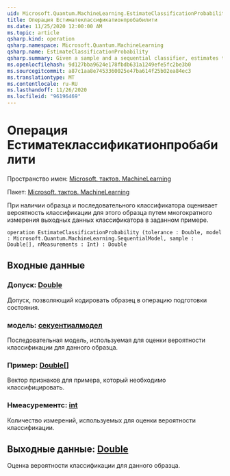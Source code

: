 ```yaml
---
uid: Microsoft.Quantum.MachineLearning.EstimateClassificationProbability
title: Операция Естиматеклассификатионпробабилити
ms.date: 11/25/2020 12:00:00 AM
ms.topic: article
qsharp.kind: operation
qsharp.namespace: Microsoft.Quantum.MachineLearning
qsharp.name: EstimateClassificationProbability
qsharp.summary: Given a sample and a sequential classifier, estimates the classification probability for that sample by repeatedly measuring the output of the classifier on the given sample.
ms.openlocfilehash: 9d127bba9624e178fbdb631a1249efe5fc2be3b0
ms.sourcegitcommit: a87c1aa8e7453360025e47ba614f25b02ea84ec3
ms.translationtype: MT
ms.contentlocale: ru-RU
ms.lasthandoff: 11/26/2020
ms.locfileid: "96196469"
---
```

# <a name="estimateclassificationprobability-operation"></a>Операция Естиматеклассификатионпробабилити

Пространство имен: [Microsoft. тактов. MachineLearning](xref:Microsoft.Quantum.MachineLearning)

Пакет: [Microsoft. тактов. MachineLearning](https://nuget.org/packages/Microsoft.Quantum.MachineLearning)


При наличии образца и последовательного классификатора оценивает вероятность классификации для этого образца путем многократного измерения выходных данных классификатора в заданном примере.

```qsharp
operation EstimateClassificationProbability (tolerance : Double, model : Microsoft.Quantum.MachineLearning.SequentialModel, sample : Double[], nMeasurements : Int) : Double
```


## <a name="input"></a>Входные данные

### <a name="tolerance--double"></a>Допуск: [Double](xref:microsoft.quantum.lang-ref.double)

Допуск, позволяющий кодировать образец в операцию подготовки состояния.


### <a name="model--sequentialmodel"></a>модель: [секуентиалмодел](xref:Microsoft.Quantum.MachineLearning.SequentialModel)

Последовательная модель, используемая для оценки вероятности классификации для данного образца.


### <a name="sample--double"></a>Пример: [Double](xref:microsoft.quantum.lang-ref.double)[]

Вектор признаков для примера, который необходимо классифицировать.


### <a name="nmeasurements--int"></a>Нмеасурементс: [int](xref:microsoft.quantum.lang-ref.int)

Количество измерений, используемых для оценки вероятности классификации.



## <a name="output--double"></a>Выходные данные: [Double](xref:microsoft.quantum.lang-ref.double)

Оценка вероятности классификации для данного образца.